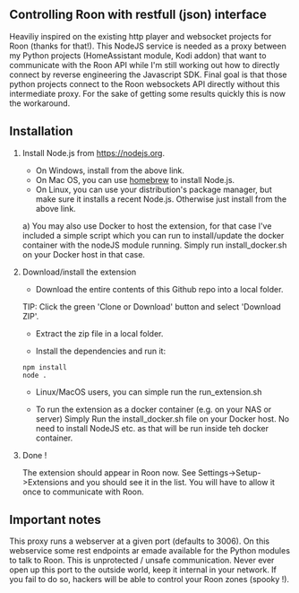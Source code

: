 ## Controlling Roon with restfull (json) interface

Heaviliy inspired on the existing http player and websocket projects for Roon (thanks for that!).
This NodeJS service is needed as a proxy between my Python projects (HomeAssistant module, Kodi addon) that want to communicate with the Roon API while I'm still working out how to directly connect by reverse engineering the Javascript SDK. Final goal is that those python projects connect to the Roon websockets API directly without this intermediate proxy. For the sake of getting some results quickly this is now the workaround.


## Installation

1. Install Node.js from https://nodejs.org.

   * On Windows, install from the above link.
   * On Mac OS, you can use [homebrew](http://brew.sh) to install Node.js.
   * On Linux, you can use your distribution's package manager, but make sure it installs a recent Node.js. Otherwise just install from the above link.

   a) You may also use Docker to host the extension, for that case I've included a simple script which you can run to install/update the docker container with the nodeJS module running. Simply run install_docker.sh on your Docker host in that case.

2. Download/install the extension

   * Download the entire contents of this Github repo into a local folder. 

   TIP: Click the green 'Clone or Download' button and select 'Download ZIP'.

   * Extract the zip file in a local folder.

   * Install the dependencies and run it:
    ```
    npm install
    node .
    ```

   * Linux/MacOS users, you can simple run the run_extension.sh

   * To run the extension as a docker container (e.g. on your NAS or server)
    Simply Run the install_docker.sh file on your Docker host. No need to install NodeJS etc. as that will be run inside teh docker container.


3. Done !

    The extension should appear in Roon now. See Settings->Setup->Extensions and you should see it in the list. You will have to allow it once to communicate with Roon. 


## Important notes

This proxy runs a webserver at a given port (defaults to 3006). On this webservice some rest endpoints ar emade available for the Python modules to talk to Roon. This is unprotected / unsafe communication. Never ever open up this port to the outside world, keep it internal in your network. If you fail to do so, hackers will be able to control your Roon zones (spooky !).

